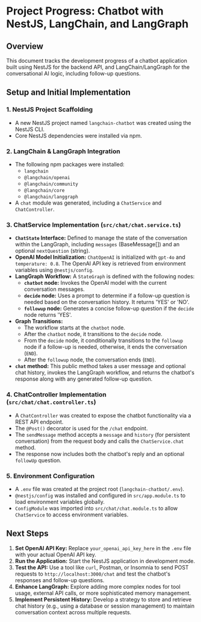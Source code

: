 # Project Progress: Chatbot with NestJS, LangChain, and LangGraph

## Overview
This document tracks the development progress of a chatbot application built using NestJS for the backend API, and LangChain/LangGraph for the conversational AI logic, including follow-up questions.

## Setup and Initial Implementation

### 1. NestJS Project Scaffolding
- A new NestJS project named `langchain-chatbot` was created using the NestJS CLI.
- Core NestJS dependencies were installed via npm.

### 2. LangChain & LangGraph Integration
- The following npm packages were installed:
    - `langchain`
    - `@langchain/openai`
    - `@langchain/community`
    - `@langchain/core`
    - `@langchain/langgraph`
- A `chat` module was generated, including a `ChatService` and `ChatController`.

### 3. ChatService Implementation (`src/chat/chat.service.ts`)
- **`ChatState` Interface:** Defined to manage the state of the conversation within the LangGraph, including `messages` (BaseMessage[]) and an optional `nextQuestion` (string).
- **OpenAI Model Initialization:** `ChatOpenAI` is initialized with `gpt-4o` and `temperature: 0.8`. The OpenAI API key is retrieved from environment variables using `@nestjs/config`.
- **LangGraph Workflow:** A `StateGraph` is defined with the following nodes:
    - **`chatbot` node:** Invokes the OpenAI model with the current conversation messages.
    - **`decide` node:** Uses a prompt to determine if a follow-up question is needed based on the conversation history. It returns 'YES' or 'NO'.
    - **`followup` node:** Generates a concise follow-up question if the `decide` node returns 'YES'.
- **Graph Transitions:**
    - The workflow starts at the `chatbot` node.
    - After the `chatbot` node, it transitions to the `decide` node.
    - From the `decide` node, it conditionally transitions to the `followup` node if a follow-up is needed, otherwise, it ends the conversation (`END`).
    - After the `followup` node, the conversation ends (`END`).
- **`chat` method:** This public method takes a user message and optional chat history, invokes the LangGraph workflow, and returns the chatbot's response along with any generated follow-up question.

### 4. ChatController Implementation (`src/chat/chat.controller.ts`)
- A `ChatController` was created to expose the chatbot functionality via a REST API endpoint.
- The `@Post()` decorator is used for the `/chat` endpoint.
- The `sendMessage` method accepts a `message` and `history` (for persistent conversation) from the request body and calls the `ChatService.chat` method.
- The response now includes both the chatbot's reply and an optional `followUp` question.

### 5. Environment Configuration
- A `.env` file was created at the project root (`langchain-chatbot/.env`).
- `@nestjs/config` was installed and configured in `src/app.module.ts` to load environment variables globally.
- `ConfigModule` was imported into `src/chat/chat.module.ts` to allow `ChatService` to access environment variables.

## Next Steps

1.  **Set OpenAI API Key:** Replace `your_openai_api_key_here` in the `.env` file with your actual OpenAI API key.
2.  **Run the Application:** Start the NestJS application in development mode.
3.  **Test the API:** Use a tool like `curl`, Postman, or Insomnia to send POST requests to `http://localhost:3000/chat` and test the chatbot's responses and follow-up questions.
4.  **Enhance LangGraph:** Explore adding more complex nodes for tool usage, external API calls, or more sophisticated memory management.
5.  **Implement Persistent History:** Develop a strategy to store and retrieve chat history (e.g., using a database or session management) to maintain conversation context across multiple requests.
